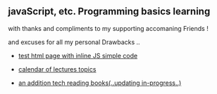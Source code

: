 ## javaScript, etc. Programming basics learning 

with thanks and compliments to my supporting accomaning Friends !

and excuses for all my personal Drawbacks ..

- [test html page with inline JS simple code](inn.html) 

- [calendar of lectures topics](schedule-2018.md)

- [an addition tech reading books(..updating in-progress..)](add-reading.md)

